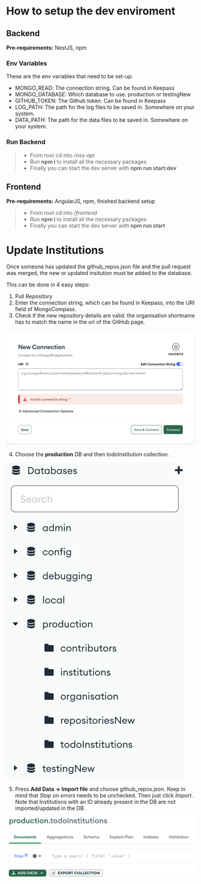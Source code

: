 # How to setup the dev enviroment

## Backend

**Pre-requirements:** NestJS, npm

### Env Variables

These are the env variables that need to be set-up:
- MONGO_READ: The connection string. Can be found in Keepass
- MONGO_DATABASE: Which database to use. production or testingNew
- GITHUB_TOKEN: The Github token. Can be found in Keepass
- LOG_PATH: The path for the log files to be saved in. Somewhere on your system.
- DATA_PATH: The path for the data files to be saved in. Somewhere on your system.

### Run Backend

> - From root cd into */oss-api*</br>
> - Run **npm i** to install all the necessary packages
> - Finally you can start the dev server with **npm run start:dev**

## Frontend

**Pre-requirements:** AngularJS, npm, finished backend setup

> - From root cd into */frontend*</br>
> - Run **npm i** to install all the necessary packages</br>
> - Finally you can start the dev server with **npm run start**


# Update Institutions

Once someone has updated the github_repos.json file and the pull request was merged, the new or updated insitution must be added to the database.

This can be done in 4 easy steps:

1. Pull Repository
2. Enter the connection string, which can be found in Keepass, into the URI field of MongoCompass.
3. Check if the new repository details are valid: the organisation shortname has to match the name in the url of the GitHub page.

![MongoCompass Connection string](/assets/images/MongoConnection.png)

4. Choose the **production** DB and then todoInstitution collection.

![Mongo choose DB](/assets/images/MongoDB.png)

5. Press **Add Data -> Import file** and choose github_repos.json. Keep in mind that *Stop on errors* needs to be unchecked. Then just click *Import*. Note that Institutions with an ID already present in the DB are not imported/updated in the DB.

![Add new Data to DB](/assets/images/AddData.png)